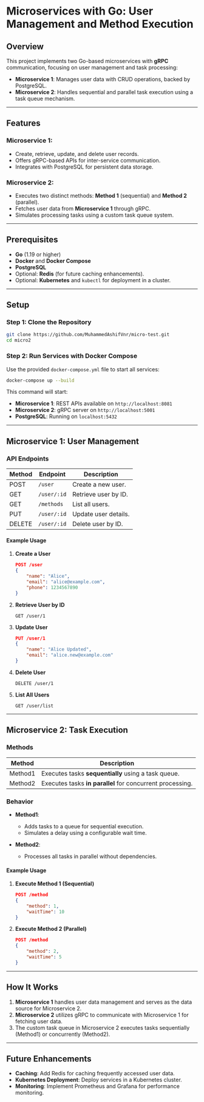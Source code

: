 
# **Microservices with Go: User Management and Method Execution**

## **Overview**
This project implements two Go-based microservices with **gRPC** communication, focusing on user management and task processing:  
- **Microservice 1**: Manages user data with CRUD operations, backed by PostgreSQL.  
- **Microservice 2**: Handles sequential and parallel task execution using a task queue mechanism.

---

## **Features**
### **Microservice 1**:  
- Create, retrieve, update, and delete user records.  
- Offers gRPC-based APIs for inter-service communication.  
- Integrates with PostgreSQL for persistent data storage.  

### **Microservice 2**:  
- Executes two distinct methods: **Method 1** (sequential) and **Method 2** (parallel).  
- Fetches user data from **Microservice 1** through gRPC.  
- Simulates processing tasks using a custom task queue system.

---

## **Prerequisites**
- **Go** (1.19 or higher)  
- **Docker** and **Docker Compose**  
- **PostgreSQL**  
- Optional: **Redis** (for future caching enhancements).  
- Optional: **Kubernetes** and `kubectl` for deployment in a cluster.  

---

## **Setup**

### **Step 1: Clone the Repository**
```bash
git clone https://github.com/MuhammedAshifVnr/micro-test.git
cd micro2
```

### **Step 2: Run Services with Docker Compose**
Use the provided `docker-compose.yml` file to start all services:  
```bash
docker-compose up --build
```

This command will start:  
- **Microservice 1**: REST APIs available on `http://localhost:8081`  
- **Microservice 2**: gRPC server on `http://localhost:5001`  
- **PostgreSQL**: Running on `localhost:5432`

---

## **Microservice 1: User Management**

### **API Endpoints**

| Method | Endpoint         | Description                   |
|--------|------------------|-------------------------------|
| POST   | `/user`          | Create a new user.            |
| GET    | `/user/:id`      | Retrieve user by ID.          |
| GET    | `/methods`       | List all users.               |
| PUT    | `/user/:id`      | Update user details.          |
| DELETE | `/user/:id`      | Delete user by ID.            |

#### **Example Usage**  
1. **Create a User**  
   ```json
   POST /user
   {
       "name": "Alice",
       "email": "alice@example.com",
       "phone": 1234567890
   }
   ```

2. **Retrieve User by ID**  
   ```http
   GET /user/1
   ```

3. **Update User**  
   ```json
   PUT /user/1
   {
       "name": "Alice Updated",
       "email": "alice.new@example.com"
   }
   ```

4. **Delete User**  
   ```http
   DELETE /user/1
   ```

5. **List All Users**  
   ```http
   GET /user/list
   ```

---

## **Microservice 2: Task Execution**

### **Methods**

| Method  | Description                                                |
|---------|------------------------------------------------------------|
| Method1 | Executes tasks **sequentially** using a task queue.        |
| Method2 | Executes tasks **in parallel** for concurrent processing.  |

### **Behavior**  

- **Method1**:  
  - Adds tasks to a queue for sequential execution.  
  - Simulates a delay using a configurable wait time.  

- **Method2**:  
  - Processes all tasks in parallel without dependencies.  

#### **Example Usage**  
1. **Execute Method 1 (Sequential)**  
   ```json
   POST /method
   {
       "method": 1,
       "waitTime": 10
   }
   ```

2. **Execute Method 2 (Parallel)**  
   ```json
   POST /method
   {
       "method": 2,
       "waitTime": 5
   }
   ```

---


## **How It Works**

1. **Microservice 1** handles user data management and serves as the data source for Microservice 2.  
2. **Microservice 2** utilizes gRPC to communicate with Microservice 1 for fetching user data.  
3. The custom task queue in Microservice 2 executes tasks sequentially (Method1) or concurrently (Method2).  

---

## **Future Enhancements**
- **Caching**: Add Redis for caching frequently accessed user data.  
- **Kubernetes Deployment**: Deploy services in a Kubernetes cluster.  
- **Monitoring**: Implement Prometheus and Grafana for performance monitoring.  
